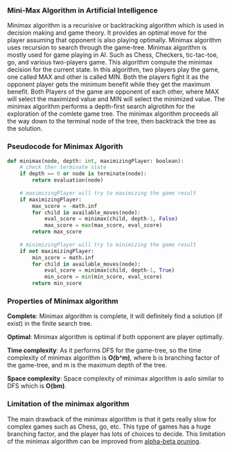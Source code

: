 ### Mini-Max Algorithm in Artificial Intelligence

Minimax algorithm is a recurisive or backtracking algorithm which is used in decision making and game theory. It provides an optimal move for the player assuming that opponent is also playing optimally. Minimax algorithm uses recursion to search through the game-tree. Minimax algorithm is mostly used for game playing in AI. Such as Chess, Checkers, tic-tac-toe, go, and various two-players game. This algorithm compute the minimax decision for the current state. In this algorithm, two players play the game, one called MAX and other is called MIN. Both the players fight it as the opponent player gets the minimum benefit while they get the maximum benefit. Both Players of the game are opponent of each other, where MAX will select the maximized value and MIN will select the minimized value. The minimax algorithm performs a depth-first search algrotihm for the exploration of the comlete game tree. The minimax algorithm proceeds all the way down to the terminal node of the tree, then backtrack the tree as the solution.

### Pseudocode for Minimax Algorith

```python
def minimax(node, depth: int, maximizingPlayer: boolean):
    # check ther terminate state
    if depth == 0 or node is terminate(node):
        return evaluation(node)
    
    # maximizingPlayer will try to maximizing the game result
    if maximizingPlayer:
        max_score = -math.inf
        for child in available_moves(node):
            eval_score = minimax(child, depth-1, False)
            max_score = max(max_score, eval_score)
        return max_score
    
    # minimizingPlayer will try to minimizing the game result
    if not maximizingPlayer:
        min_score = math.inf
        for child in available_moves(node):
            eval_score = minimax(child, depth-1, True)
            min_score = min(min_score, eval_score)
        return min_score
```

### Properties of Minimax algorithm

**Complete**: Minimax algorithm is complete, it will definitely find a solution (if exist) in the finite search tree.

**Optimal**: Minimax algorithm is optimal if both opponent are player optimally.

**Time complexity**: As it performs DFS for the game-tree, so the time complexity of minimax algorithm is **O(b^m)**, where b is branching factor of the game-tree, and m is the maximum depth of the tree.

**Space complexity**: Space complexity of minimax algorithm is aslo similar to DFS which is **O(bm)**.

### Limitation of the minimax algorithm

The main drawback of the minimax algorithm is that it gets really slow for complex games such as Chess, go, etc. This type of games has a huge branching factor, and the player has lots of choices to decide. This limitation of the minimax algorithm can be improved from [alpha-beta pruning](./alpha_beta_pruning.md).